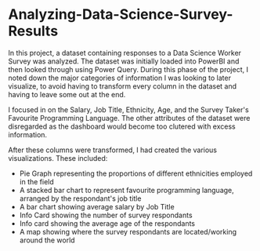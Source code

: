 # Analyzing-Data-Science-Survey-Results
In this project, a dataset containing responses to a Data Science Worker Survey was analyzed. The dataset was initially loaded into PowerBI and then looked through using Power Query. During this phase of the project, I noted down the major categories of information I was looking to later visualize, to avoid having to transform every column in the dataset and having to leave some out at the end. 

I focused in on the Salary, Job Title, Ethnicity, Age, and the Survey Taker's Favourite Programming Language. The other attributes of the dataset were disregarded as the dashboard would become too clutered with excess information.

After these columns were transformed, I had created the various visualizations.
These included:
- Pie Graph representing the proportions of different ethnicities employed in the field
- A stacked bar chart to represent favourite programming language, arranged by the respondant's job title
- A bar chart showing average salary by Job Title
- Info Card showing the number of survey respondants
- Info card showing the average age of the respondants
- A map showing where the survey respondants are located/working around the world 
